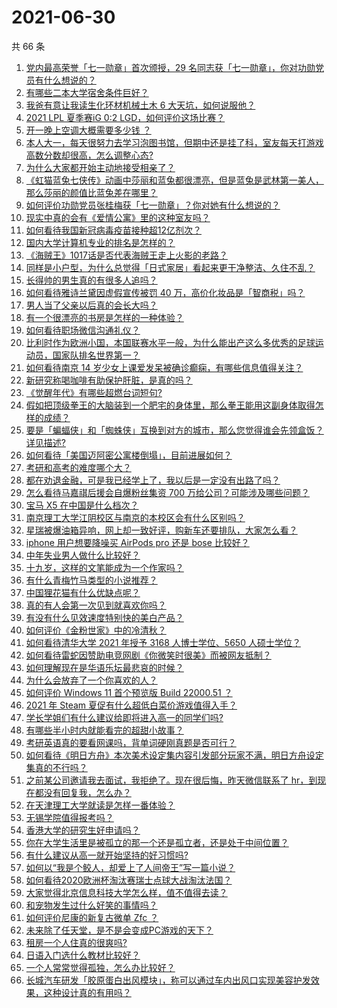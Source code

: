 # 2021-06-30

共 66 条

<!-- BEGIN -->
<!-- 最后更新时间 Wed Jun 30 2021 02:02:03 GMT+0800 (China Standard Time) -->

1. [党内最高荣誉「七一勋章」首次颁授，29
   名同志获「七一勋章」，你对功勋党员有什么想说的？](https://www.zhihu.com/question/468683456)
2. [有哪些二本大学宿舍条件巨好？](https://www.zhihu.com/question/374028292)
3. [我爸有意让我读生化环材机械土木 6 大天坑，如何说服他？](https://www.zhihu.com/question/468659467)
4. [2021 LPL 夏季赛iG 0:2 LGD，如何评价这场比赛？](https://www.zhihu.com/question/468845366)
5. [开一晚上空调大概需要多少钱 ？](https://www.zhihu.com/question/30844890)
6. [本人大一，每天很努力去学习泡图书馆，但期中还是挂了科，室友每天打游戏高数分数却很高，怎么调整心态?](https://www.zhihu.com/question/355894234)
7. [为什么大家都开始主动地接受相亲了？](https://www.zhihu.com/question/455245266)
8. [《虹猫蓝兔七侠传》动画中莎丽和蓝兔都很漂亮，但是蓝兔是武林第一美人，那么莎丽的颜值比蓝兔差在哪里？](https://www.zhihu.com/question/457762212)
9. [如何评价功勋党员张桂梅获「七一勋章」？你对她有什么想说的？](https://www.zhihu.com/question/468714113)
10. [现实中真的会有《爱情公寓》里的这种室友吗？](https://www.zhihu.com/question/465045658)
11. [如何看待我国新冠病毒疫苗接种超12亿剂次？](https://www.zhihu.com/question/468800069)
12. [国内大学计算机专业的排名是怎样的？](https://www.zhihu.com/question/19825429)
13. [《海贼王》1017话是否代表海贼王走上火影的老路？](https://www.zhihu.com/question/468180174)
14. [同样是小户型，为什么总觉得「日式家居」看起来更干净整洁、久住不乱？](https://www.zhihu.com/question/456011068)
15. [长得帅的男生真的有很多人追吗？](https://www.zhihu.com/question/466307046)
16. [如何看待雅诗兰黛因虚假宣传被罚 40
    万，高价化妆品是「智商税」吗？](https://www.zhihu.com/question/468588693)
17. [男人当了父亲以后真的会长大吗？](https://www.zhihu.com/question/440051636)
18. [有一个很漂亮的书房是怎样的一种体验？](https://www.zhihu.com/question/37664691)
19. [如何看待职场微信沟通礼仪？](https://www.zhihu.com/question/467777965)
20. [比利时作为欧洲小国，本国联赛水平一般，为什么能出产这么多优秀的足球运动员，国家队排名世界第一？](https://www.zhihu.com/question/466590026)
21. [如何看待南京 14
    岁少女上课爱发呆被确诊癫痫，有哪些信息值得关注？](https://www.zhihu.com/question/468699123)
22. [新研究称喝咖啡有助保护肝脏，是真的吗？](https://www.zhihu.com/question/468425699)
23. [《觉醒年代》有哪些超燃台词短句?](https://www.zhihu.com/question/463340352)
24. [假如把顶级拳王的大脑装到一个肥宅的身体里，那么拳王能用这副身体取得怎样的成绩？](https://www.zhihu.com/question/464880108)
25. [要是「蝙蝠侠」和「蜘蛛侠」互换到对方的城市，那么您觉得谁会先领盒饭？详见描述?](https://www.zhihu.com/question/462783033)
26. [如何看待「美国迈阿密公寓楼倒塌」，目前进展如何？](https://www.zhihu.com/question/467307206)
27. [考研和高考的难度哪个大？](https://www.zhihu.com/question/267738677)
28. [都在劝退金融，可是我已经学上了，我以后是一定没有出路了吗？](https://www.zhihu.com/question/446100938)
29. [怎么看待马嘉祺后援会自爆粉丝集资 700
    万给公司？可能涉及哪些问题？](https://www.zhihu.com/question/468354788)
30. [宝马 X5 在中国是什么档次？](https://www.zhihu.com/question/458266368)
31. [南京理工大学江阴校区与南京的本校区会有什么区别吗？](https://www.zhihu.com/question/368151829)
32. [星瑞被爆油箱异响，网上却一致好评，购新车还要排队，大家怎么看？](https://www.zhihu.com/question/468572924)
33. [iphone 用户想要降噪买 AirPods pro 还是 bose
    比较好？](https://www.zhihu.com/question/448041273)
34. [中年失业男人做什么比较好？](https://www.zhihu.com/question/466372244)
35. [十九岁，这样的文笔能成为一个作家吗？](https://www.zhihu.com/question/460213886)
36. [有什么青梅竹马类型的小说推荐？](https://www.zhihu.com/question/266632758)
37. [中国狸花猫有什么优缺点呢？](https://www.zhihu.com/question/49379992)
38. [真的有人会第一次见到就喜欢你吗？](https://www.zhihu.com/question/466085183)
39. [有没有什么见效速度特别快的美白产品？](https://www.zhihu.com/question/467016005)
40. [如何评价《金粉世家》中的冷清秋？](https://www.zhihu.com/question/30038693)
41. [如何看待清华大学 2021 年授予 3168 人博士学位、5650
    人硕士学位？](https://www.zhihu.com/question/468084761)
42. [如何看待雷蛇因赞助电竞网剧《你微笑时很美》而被网友抵制？](https://www.zhihu.com/question/468432056)
43. [如何理解现在是华语乐坛最悲哀的时候？](https://www.zhihu.com/question/358590192)
44. [为什么会放弃了一个你喜欢的人？](https://www.zhihu.com/question/466910224)
45. [如何评价 Windows 11 首个预览版 Build 22000.51
    ？](https://www.zhihu.com/question/468659107)
46. [2021 年 Steam 夏促有什么超低白菜价游戏值得入手？](https://www.zhihu.com/question/467846705)
47. [学长学姐们有什么建议给即将进入高一的同学们吗?](https://www.zhihu.com/question/281737071)
48. [有哪些半小时内就能看完的超甜小故事？](https://www.zhihu.com/question/443425789)
49. [考研英语真的要看网课吗，背单词硬刚真题是否可行？](https://www.zhihu.com/question/376186399)
50. [如何看待《明日方舟》本次美术设定集内容引发部分玩家不满，明日方舟设定集真的不行吗？](https://www.zhihu.com/question/468245713)
51. [之前某公司邀请我去面试，我拒绝了。现在很后悔，昨天微信联系了
    hr，到现在都没有回复我，怎么办？](https://www.zhihu.com/question/458631006)
52. [在天津理工大学就读是怎样一番体验？](https://www.zhihu.com/question/26561353)
53. [无锡学院值得报考吗？](https://www.zhihu.com/question/466950853)
54. [香港大学的研究生好申请吗？](https://www.zhihu.com/question/22632391)
55. [你在大学生活里是被孤立的那一个还是孤立者，还是处于中间位置？](https://www.zhihu.com/question/460650437)
56. [有什么建议从高一就开始坚持的好习惯吗?](https://www.zhihu.com/question/466473902)
57. [如何以“我是个鲛人，却爱上了人间帝王”写一篇小说？](https://www.zhihu.com/question/467008474)
58. [如何看待2020欧洲杯淘汰赛瑞士点球大战淘汰法国？](https://www.zhihu.com/question/468666336)
59. [大家觉得北京信息科技大学怎么样，值不值得去读？](https://www.zhihu.com/question/330906430)
60. [和宠物发生过什么好笑的事情吗？](https://www.zhihu.com/question/465343581)
61. [如何评价尼康的新复古微单 Zfc ？](https://www.zhihu.com/question/464936433)
62. [未来除了任天堂，是不是会变成PC游戏的天下？](https://www.zhihu.com/question/466668709)
63. [租房一个人住真的很爽吗?](https://www.zhihu.com/question/438872326)
64. [日语入门选什么教材比较好？](https://www.zhihu.com/question/19740967)
65. [一个人常常觉得孤独，怎么办比较好？](https://www.zhihu.com/question/466216274)
66. [长城汽车研发「胶原蛋白出风模块」，称可以通过车内出风口实现美容护发效果，这种设计真的有用吗？](https://www.zhihu.com/question/468453344)

<!-- END -->
